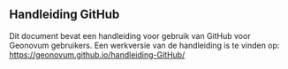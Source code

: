 ## Handleiding GitHub

Dit document bevat een handleiding voor gebruik van GitHub voor Geonovum gebruikers. Een werkversie van de handleiding is te vinden op: https://geonovum.github.io/handleiding-GitHub/
